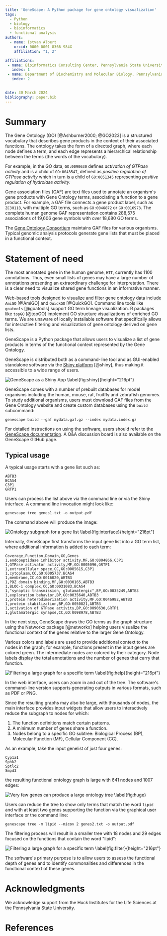 ```yaml
---
title: 'GeneScape: A Python package for gene ontology visualization'
tags:
  - Python
  - biology
  - bioinformatics
  - functional analysis
authors:
  - name: Istvan Albert
    orcid: 0000-0001-8366-984X
    affiliation: "1, 2"

affiliations:
 - name: Bioinformatics Consulting Center, Pennsylvania State University, United States of America
   index: 1
 - name: Department of Biochemistry and Molecular Biology, Pennsylvania State University, United States of America
   index: 2
   

date: 30 March 2024
bibliography: paper.bib
---
```


# Summary

The Gene Ontology (GO)  [@Ashburner2000; @GO2023] is a structured vocabulary that describes gene products in the context of their associated functions. The ontology takes the form of a directed graph, where each node defines a term, and each edge represents a hierarchical relationship between the terms (the words of the vocabulary).

For example, in the GO data, `GO:0090630` defines *activation of GTPase activity* and is a child of `GO:0043547`, defined as *positive regulation of GTPase activity* which in turn is a child of `GO:0051345` representing *positive regulation of hydrolase activity*. 

Gene association files (GAF) are text files used to annotate an organism's gene products with Gene Ontology terms, associating a function to a gene product. For example, a GAF file connects a gene product label, such as `ZC3H11B`, with multiple GO terms, such as `GO:0046872` or `GO:0016973`. The complete human genome GAF representation contains 288,575 associations of 19,606 gene symbols with over 18,680 GO terms.

The [Gene Ontology Consortium][GO] maintains GAF files for various organisms. Typical genomic analysis protocols generate gene lists that must be placed in a functional context. 

[GO]: https://geneontology.org/

# Statement of need

The most annotated gene in the human genome, `HTT`, currently has 1100 annotations. Thus, even small lists of genes may have a large number of annotations presenting an extraordinary challenge for interpretation. There is a clear need to visualize shared gene functions in an informative manner. 

Web-based tools designed to visualize and filter gene ontology data include `AmiGO` [@AmiGO] and `QuickGO` [@QuickGO]. Command line tools like `goatools` [@goatools] support GO term lineage visualization. R packages like `topGO` [@topGO] implement GO structure visualizations of enriched GO terms. We are unaware of locally installable software that specifically allows for interactive filtering and visualization of gene ontology derived on gene lists.

GeneScape is a Python package that allows users to visualize a list of gene products in terms of the functional context represented by the Gene Ontology. 

GeneScape is distributed both as a command-line tool and as GUI-enabled standalone software via the [Shiny platform][shiny] [@shiny], thus making it accessible to a wide range of users.

![GeneScape as a Shiny App \label{fig:shiny}](images/gs_web_interface.png){height="216pt"}

[shiny]: https://shiny.posit.co/

GeneScape comes with a number of prebuilt databases for model organisms including the human, mouse, rat, fruitfly and zebrafish genomes. To study additional organisms, users must download GAF files from the Gene Ontology website and create custom databases using the `build` subcommand:

```
genescape build --gaf mydata.gaf.gz --index mydata.index.gz 
```

For detailed instructions on using the software, users should refer to the [GeneScape documentation][docs]. A Q&A discussion board is also available on the GeneScape GitHub page.

[genescape]: https://github.com/ialbert/genescape-central
[docs]: https://github.com/ialbert/genescape-central

## Typical usage

A typical usage starts with a gene list such as: 

```
ABTB3 
BCAS4
C3P1
GRTP1
```

Users can process the list above via the command line or via the Shiny interface. A command line invocation might look like:

```console
genescape tree genes1.txt -o output.pdf
```

The command above will produce the image:

![Ontology subgraph for a gene list \label{fig:interface}][img_shiny]{height="216pt"}

[img_shiny]: images/gs_output_1.png

Internally, GeneScape first transforms the input gene list into a GO term list, where additional information is added to each term:

```
Coverage,Function,Domain,GO,Genes
1,endopeptidase inhibitor activity,MF,GO:0004866,C3P1
1,GTPase activator activity,MF,GO:0005096,GRTP1
1,extracellular space,CC,GO:0005615,C3P1
1,cytoplasm,CC,GO:0005737,BCAS4
1,membrane,CC,GO:0016020,ABTB3
1,PDZ domain binding,MF,GO:0030165,ABTB3
1,BLOC-1 complex,CC,GO:0031083,BCAS4
1,"synaptic transmission, glutamatergic",BP,GO:0035249,ABTB3
1,exploration behavior,BP,GO:0035640,ABTB3
1,protein heterodimerization activity,MF,GO:0046982,ABTB3
1,protein stabilization,BP,GO:0050821,ABTB3
1,activation of GTPase activity,BP,GO:0090630,GRTP1
1,glutamatergic synapse,CC,GO:0098978,ABTB3
```

In the next step, GeneScape draws the GO terms as the graph structure using the Networkx package [@networkx] helping users visualize the functional context of the genes relative to the larger Gene Ontology.

Various colors and labels are used to provide additional context to the nodes in the graph; for example, functions present in the input genes are colored green. The intermediate nodes are colored by their category. Node labels display the total annotations and the number of genes that carry that function.

![Filtering a large graph for a specific term \label{fig:help}][img_help]{height="216pt"}

[img_help]: images/node_help_1.png

In the web interface, users can zoom in and out of the tree. The software's command-line version supports generating outputs in various formats, such as PDF or PNG. 

Since the resulting graphs may also be large, with thousands of nodes, the main interface provides input widgets that allow users to interactively 
reduce the subgraph to nodes for which:

1. The function definitions match certain patterns.
2. A minimum number of genes share a function. 
3. Nodes belong to a specific GO subtree: Biological Process (BP), Molecular Function (MF), Cellular Component (CC).

As an example, take the input genelist of just four genes:

```
Cyp1a1
Sphk2
Sptlc2
Smpd3
```

the resulting functional ontology graph is large with 641 nodes and 1007 edges:

![Very few genes can produce a large ontology tree \label{fig:huge}][img_bigtree]

[img_bigtree]: images/gs_output_2.png

Users can reduce the tree to show only terms that match the word `lipid` and with at least two genes supporting the function via the graphical user interface or the command line:

```console
genescape tree -m lipid --micov 2 genes2.txt -o output.pdf
```

The filtering process will result in a smaller tree with 18 nodes and 29 edges focused on the functions that contain the word "lipid":

![Filtering a large graph for a specific term \label{fig:filter}][img_filter]{height="216pt"}

[img_filter]: images/gs_output_3.png


The software's primary purpose is to allow users to assess the functional depth of genes and to identify commonalities and differences in the functional context of these genes.

# Acknowledgments

We acknowledge support from the Huck Institutes for the Life Sciences at the Pennsylvania State University.

# References
